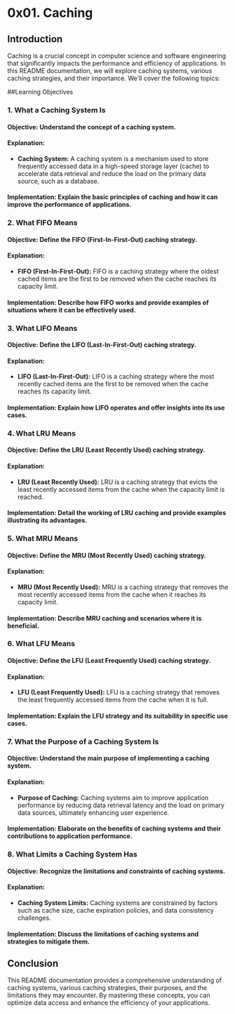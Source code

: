 # 0x01. Caching

## Introduction

Caching is a crucial concept in computer science and software engineering that significantly impacts the performance and efficiency of applications. In this README documentation, we will explore caching systems, various caching strategies, and their importance. We'll cover the following topics:

##Learning Objectives

### 1. What a Caching System Is

#### Objective: Understand the concept of a caching system.

#### Explanation:

- **Caching System:** A caching system is a mechanism used to store frequently accessed data in a high-speed storage layer (cache) to accelerate data retrieval and reduce the load on the primary data source, such as a database.

#### Implementation: Explain the basic principles of caching and how it can improve the performance of applications.

### 2. What FIFO Means

#### Objective: Define the FIFO (First-In-First-Out) caching strategy.

#### Explanation:

- **FIFO (First-In-First-Out):** FIFO is a caching strategy where the oldest cached items are the first to be removed when the cache reaches its capacity limit.

#### Implementation: Describe how FIFO works and provide examples of situations where it can be effectively used.

### 3. What LIFO Means

#### Objective: Define the LIFO (Last-In-First-Out) caching strategy.

#### Explanation:

- **LIFO (Last-In-First-Out):** LIFO is a caching strategy where the most recently cached items are the first to be removed when the cache reaches its capacity limit.

#### Implementation: Explain how LIFO operates and offer insights into its use cases.

### 4. What LRU Means

#### Objective: Define the LRU (Least Recently Used) caching strategy.

#### Explanation:

- **LRU (Least Recently Used):** LRU is a caching strategy that evicts the least recently accessed items from the cache when the capacity limit is reached.

#### Implementation: Detail the working of LRU caching and provide examples illustrating its advantages.

### 5. What MRU Means

#### Objective: Define the MRU (Most Recently Used) caching strategy.

#### Explanation:

- **MRU (Most Recently Used):** MRU is a caching strategy that removes the most recently accessed items from the cache when it reaches its capacity limit.

#### Implementation: Describe MRU caching and scenarios where it is beneficial.

### 6. What LFU Means

#### Objective: Define the LFU (Least Frequently Used) caching strategy.

#### Explanation:

- **LFU (Least Frequently Used):** LFU is a caching strategy that removes the least frequently accessed items from the cache when it is full.

#### Implementation: Explain the LFU strategy and its suitability in specific use cases.

### 7. What the Purpose of a Caching System Is

#### Objective: Understand the main purpose of implementing a caching system.

#### Explanation:

- **Purpose of Caching:** Caching systems aim to improve application performance by reducing data retrieval latency and the load on primary data sources, ultimately enhancing user experience.

#### Implementation: Elaborate on the benefits of caching systems and their contributions to application performance.

### 8. What Limits a Caching System Has

#### Objective: Recognize the limitations and constraints of caching systems.

#### Explanation:

- **Caching System Limits:** Caching systems are constrained by factors such as cache size, cache expiration policies, and data consistency challenges.

#### Implementation: Discuss the limitations of caching systems and strategies to mitigate them.

## Conclusion

This README documentation provides a comprehensive understanding of caching systems, various caching strategies, their purposes, and the limitations they may encounter. By mastering these concepts, you can optimize data access and enhance the efficiency of your applications.
